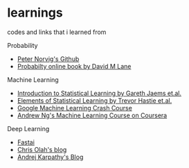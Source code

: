 # learnings
codes and links that i learned from

Probability
* [Peter Norvig's Github](https://github.com/norvig?tab=repositories)
* [Probabilty online book by David M Lane](https://onlinestatbook.com/)

Machine Learning
* [Introduction to Statistical Learning by Gareth Jaems et.al.](https://www.statlearning.com/)
* [Elements of Statistical Learning by Trevor Hastie et.al.](https://hastie.su.domains/ElemStatLearn/)
* [Google Machine Learning Crash Course](https://developers.google.com/machine-learning/crash-course/)
* [Andrew Ng's Machine Learning Course on Coursera](https://www.coursera.org/learn/machine-learning) 

Deep Learning
* [Fastai](https://www.fast.ai/)
* [Chris Olah's blog](http://colah.github.io/)
* [Andrej Karpathy's Blog](https://karpathy.github.io/)
